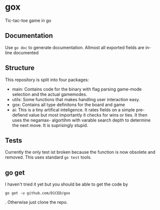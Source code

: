 # gox
Tic-tac-toe game in go

## Documentation
Use `go doc` to generate documentation. Allmost all exported fields are in-line
documented

## Structure
This repository is split into four packages:
+   main:
    Contains code for the binary with flag parsing game-mode selection and the
    actual gamemodes.
+   utils:
    Some functions that makes handling user interaction easy.
+   gox:
    Contains all type definitons for the board and game
+   ai:
    This is a tiny artifical inteligence. It rates fields on a simple pre-defiend
    value but most importantly it checks for wins or ties. It then uses the negamax-
    algortihm with varable search depth to determine the next move. It is suprisingly
    stupid.

## Tests
Currently the only test ist broken because the function is now obsolete and removed.
This uses standard `go test` tools.

## go get
I haven't tried it yet but you should be able to get the code by
    
    go get -u github.com/D1CED/gox
    
. Otherwise just clone the repo.
